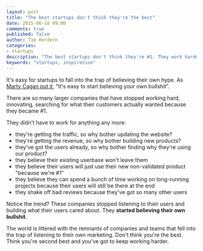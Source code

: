 ```yaml
---
layout: post
title: "The best startups don't think they're the best"
date: 2015-06-18 09:00
comments: true
published: false
author: Tim Hordern
categories:
- startups
description: "The best startups don't think they're #1. They work harder than that."
keywords: "startups, inspiration"
---
```


It's easy for startups to fall into the trap of believing their own hype. As
[Marty Cagan put it](http://timhordern.com/marty-cagan-continuous-innovation-how-to-create-products-customers-love/),
"It's easy to start believing your own bullshit".

There are so many larger companies that have stopped working hard, innovating, searching for what
their customers actually wanted because they became #1.

They didn't have to work for anything any more:

* they're getting the traffic, so why bother updating the website?
* they're getting the revenue, so why bother building new products?
* they've got the users already, so why bother finding why they're using our product?
* they believe their existing userbase won't leave them
* they believe their users will just use their new non-validated product "because we're #1"
* they believe they can spend a bunch of time working on long-running projects because their users
  will still be there at the end
* they shake off bad reviews because they've got so many other users

Notice the trend? These companies stopped listening to their users and building what their users
cared about. They **started believing their own bullshit**.

The world is littered with the remnants of companies and teams that fell into the trap of
listening to their own marketing. Don't think you're the best. Think you're second best and you've
got to keep working harder.
